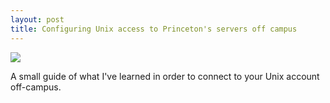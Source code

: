 ```yaml
---
layout: post
title: Configuring Unix access to Princeton's servers off campus
---
```


<div class="div-crop">
    <img class="img-crop" src="https://www.princeton.edu/researchcomputing/access/prospective_users.jpg" />
</div>

A small guide of what I've learned in order to connect to your Unix account off-campus.

<!--more-->
